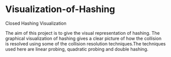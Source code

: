 # Visualization-of-Hashing
Closed Hashing Visualization

The aim of this project is to give the visual representation of hashing. The graphical 
visualization of hashing gives a clear picture of how the collision is resolved using 
some of the collision resolution techniques.The techniques used here are linear 
probing, quadratic probing and double hashing.